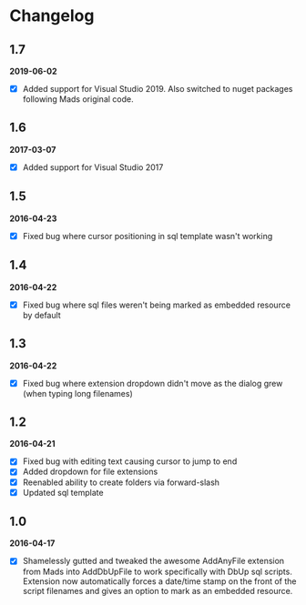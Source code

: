 
# Changelog

## 1.7
**2019-06-02**

- [x] Added support for Visual Studio 2019.  Also switched to nuget packages following Mads original code.


## 1.6
**2017-03-07**

- [x] Added support for Visual Studio 2017

## 1.5
**2016-04-23**

- [x] Fixed bug where cursor positioning in sql template wasn't working

## 1.4
**2016-04-22**

- [x] Fixed bug where sql files weren't being marked as embedded resource by default

## 1.3
**2016-04-22**

- [x] Fixed bug where extension dropdown didn't move as the dialog grew (when typing long filenames)

## 1.2
**2016-04-21**

- [x] Fixed bug with editing text causing cursor to jump to end
- [x] Added dropdown for file extensions
- [x] Reenabled ability to create folders via forward-slash
- [x] Updated sql template

## 1.0
**2016-04-17**

- [x] Shamelessly gutted and tweaked the awesome AddAnyFile extension from Mads into AddDbUpFile to work specifically with DbUp sql scripts.  Extension 
now automatically forces a date/time stamp on the front of the script filenames and gives an option to mark as an embedded resource.

